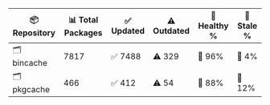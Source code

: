 | 📦 Repository | 📊 Total Packages | ✅ Updated | ⚠️ Outdated | 💚 Healthy % | 🔴 Stale % |
|---------------|-------------------|------------|-------------|-------------|------------|
| 🗂️ bincache | 7817 | ✅ 7488 | ⚠️ 329 | 💚 96% | 🔴 4% |
| 🗂️ pkgcache | 466 | ✅ 412 | ⚠️ 54 | 💚 88% | 🔴 12% |
